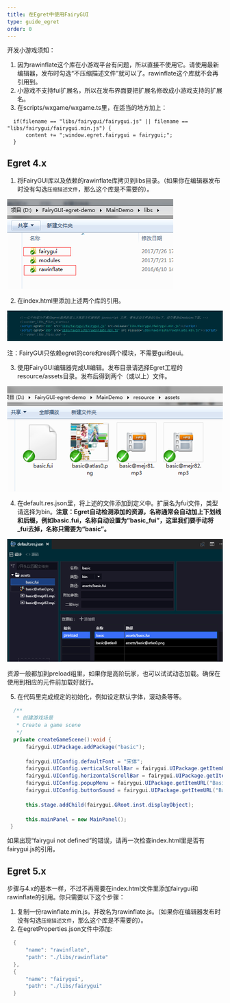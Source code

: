 ```yaml
---
title: 在Egret中使用FairyGUI
type: guide_egret
order: 0
---
```


开发小游戏须知：

1. 因为rawinflate这个库在小游戏平台有问题，所以直接不使用它。请使用最新编辑器，发布时勾选“不压缩描述文件”就可以了。rawinflate这个库就不会再引用到。
2. 小游戏不支持fui扩展名，所以在发布界面要把扩展名修改成小游戏支持的扩展名。
3. 在scripts/wxgame/wxgame.ts里，在适当的地方加上：
  ```
    if(filename == "libs/fairygui/fairygui.js" || filename == "libs/fairygui/fairygui.min.js") {
        content += ";window.egret.fairygui = fairygui;";
    }
  ```

## Egret 4.x

1. 将FairyGUI库以及依赖的rawinflate库拷贝到libs目录。（如果你在编辑器发布时没有勾选`压缩描述文件`，那么这个库是不需要的）。

  ![](../../images/20170809161022.png)

2. 在index.html里添加上述两个库的引用。

  ![](../../images/20170809161215.png)

  注：FairyGUI只依赖egret的core和res两个模块，不需要gui和eui。

3. 使用FairyGUI编辑器完成UI编辑。发布目录请选择Egret工程的resource/assets目录。发布后得到两个（或以上）文件。

  ![](../../images/20170809161256.png)

4. 在default.res.json里，将上述的文件添加到定义中。扩展名为fui文件，类型请选择为bin。**注意：Egret自动检测添加的资源，名称通常会自动加上下划线和后缀，例如basic.fui，名称自动设置为“basic_fui”，这里我们要手动将_fui去掉，名称只需要为“basic”。**

  ![](../../images/20170809161350.png)

  资源一般都加到preload组里，如果你是高阶玩家，也可以试试动态加载。确保在使用到相应的元件前加载好就行。

5. 在代码里完成规定的初始化，例如设定默认字体，滚动条等等。

  ```csharp
    /**
     * 创建游戏场景
     * Create a game scene
     */
    private createGameScene():void {
        fairygui.UIPackage.addPackage("basic");
        
        fairygui.UIConfig.defaultFont = "宋体";
        fairygui.UIConfig.verticalScrollBar = fairygui.UIPackage.getItemURL("Basic", "ScrollBar_VT");
        fairygui.UIConfig.horizontalScrollBar = fairygui.UIPackage.getItemURL("Basic", "ScrollBar_HZ");
        fairygui.UIConfig.popupMenu = fairygui.UIPackage.getItemURL("Basic", "PopupMenu");
        fairygui.UIConfig.buttonSound = fairygui.UIPackage.getItemURL("Basic","click");
        
        this.stage.addChild(fairygui.GRoot.inst.displayObject);

        this.mainPanel = new MainPanel();
   }
  ```

如果出现“fairygui not defined”的错误，请再一次检查index.html里是否有fairygui.js的引用。

## Egret 5.x

步骤与4.x的基本一样，不过不再需要在index.html文件里添加fairygui和rawinflate的引用。你只需要以下这个步骤：

1. 复制一份rawinflate.min.js，并改名为rawinflate.js。（如果你在编辑器发布时没有勾选`压缩描述文件`，那么这个库是不需要的）。
2. 在egretProperties.json文件中添加:

  ```csharp
    {  
        "name": "rawinflate",  
        "path": "./libs/rawinflate"  
    },  
    {  
        "name": "fairygui",  
        "path": "./libs/fairygui"  
    }
  ```

